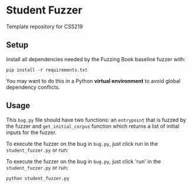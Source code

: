 # Student Fuzzer
Template repository for CS5219

## Setup
Install all dependencies needed by the Fuzzing Book baseline fuzzer with:

```
pip install -r requirements.txt
```

You may want to do this in a Python **virtual environment** to avoid global dependency conflicts.

## Usage

This `bug.py` file should have two functions: an `entrypoint` that is fuzzed by the fuzzer and `get_initial_corpus` function which returns a list of initial inputs for the fuzzer.

To execute the fuzzer on the bug in `bug.py`, just click run in the `student_fuzzer.py` or run:

To execute the fuzzer on the bug in `bug.py`, just click 'run' in the `student_fuzzer.py` or run:


```
python student_fuzzer.py
```

